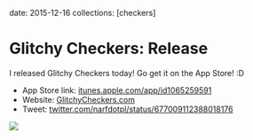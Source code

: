 date: 2015-12-16
collections: [checkers]

Glitchy Checkers: Release
=========================

I released Glitchy Checkers today! Go get it on the App Store! :D

- App Store link: [itunes.apple.com/app/id1065259591](https://itunes.apple.com/app/id1065259591)
- Website: [GlitchyCheckers.com](/checkers)
- Tweet: [twitter.com/narfdotpl/status/677009112388018176](https://twitter.com/narfdotpl/status/677009112388018176)

[![](app-store-photo.jpg)](/checkers)
